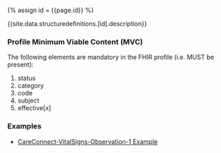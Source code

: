 
{% assign id = {{page.id}} %}

{{site.data.structuredefinitions.[id].description}}

### Profile Minimum Viable Content (MVC) ###

The following elements are mandatory in the FHIR profile (i.e. MUST be present):

1.	status
2.	category
3.	code
4.	subject
5.	effective[x]

### Examples ###

- [CareConnect-VitalSigns-Observation-1 Example](CareConnect-VitalSigns-Observation-Example-1.html)
